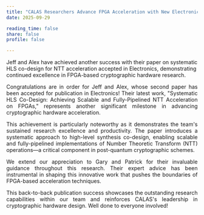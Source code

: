 ```yaml
---
title: "CALAS Researchers Advance FPGA Acceleration with New Electronics Publication"
date: 2025-09-29

reading_time: false
share: false
profile: false

---
```

Jeff and Alex have achieved another success with their paper on systematic HLS co-design for NTT acceleration accepted in Electronics, demonstrating continued excellence in FPGA-based cryptographic hardware research.
<!--more-->

<div style="text-align: justify">
Congratulations are in order for Jeff and Alex, whose second paper has been accepted for publication in Electronics! Their latest work, "Systematic HLS Co-Design: Achieving Scalable and Fully-Pipelined NTT Acceleration on FPGAs," represents another significant milestone in advancing cryptographic hardware acceleration.

This achievement is particularly noteworthy as it demonstrates the team's sustained research excellence and productivity. The paper introduces a systematic approach to high-level synthesis co-design, enabling scalable and fully-pipelined implementations of Number Theoretic Transform (NTT) operations—a critical component in post-quantum cryptographic schemes.

We extend our appreciation to Gary and Patrick for their invaluable guidance throughout this research. Their expert advice has been instrumental in shaping this innovative work that pushes the boundaries of FPGA-based acceleration techniques.

This back-to-back publication success showcases the outstanding research capabilities within our team and reinforces CALAS's leadership in cryptographic hardware design. Well done to everyone involved!
</div>